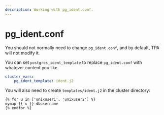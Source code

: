 ```yaml
---
description: Working with pg_ident.conf.
---
```


# pg_ident.conf

You should not normally need to change `pg_ident.conf`, and by default,
TPA will not modify it.

You can set `postgres_ident_template` to replace `pg_ident.conf` with
whatever content you like.

```yaml
cluster_vars:
    pg_ident_template: ident.j2
```

You will also need to create `templates/ident.j2` in the cluster
directory:

```jinja2
{% for u in ['unixuser1', 'unixuser2'] %}
mymap {{ u }} dbusername
{% endfor %}
```
